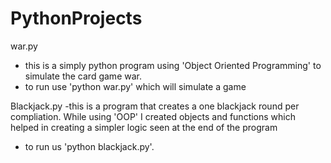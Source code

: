 # PythonProjects



war.py
- this is a simply python program using 'Object Oriented Programming' to simulate the card game war. 
- to run use 'python war.py' which will simulate a game


Blackjack.py
-this is a  program that creates a one blackjack round per compliation. While using 'OOP' I created objects and functions which helped in creating a simpler logic seen at the end of the program
- to run us 'python blackjack.py'.
